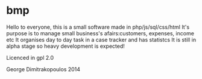 bmp
===
Hello to everyone, this is a small software made in php/js/sql/css/html
It's purpose is to manage small business's afairs:customers, expenses, income etc
It organises day to day task in a case tracker and has statistcs
It is still in alpha stage so heavy development is expected!

Licenced in gpl 2.0


George Dimitrakopoulos 2014
